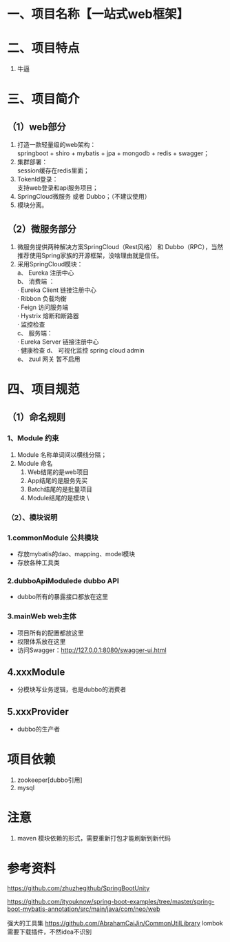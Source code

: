 # 一、项目名称【一站式web框架】
# 二、项目特点
1. 牛逼

# 三、项目简介
## （1）web部分
1. 打造一款轻量级的web架构： \
    springboot + shiro + mybatis + jpa + mongodb + redis + swagger；
2. 集群部署： \
    session缓存在redis里面；
3. TokenId登录： \
    支持web登录和api服务项目；
4. SpringCloud微服务 或者 Dubbo；（不建议使用）
5. 模块分离。

## （2）微服务部分
1. 微服务提供两种解决方案SpringCloud（Rest风格） 和 Dubbo（RPC），当然推荐使用Spring家族的开源框架，没啥理由就是信任。
2.  采用SpringCloud模块：\
    a、 Eureka 注册中心 \
    b、 消费端 ：\
        · Eureka Client 链接注册中心 \
        · Ribbon 负载均衡 \
        · Feign 访问服务端 \
        · Hystrix 熔断和断路器 \
        · 监控检查 \
    c、 服务端：\
        · Eureka Server 链接注册中心 \
        · 健康检查
    d、 可视化监控 spring cloud admin \
    e、 zuul 网关 暂不启用 

# 四、项目规范
## （1）命名规则
### 1、Module 约束
1. Module 名称单词间以横线分隔；
2. Module 命名
   1. Web结尾的是web项目
   2. App结尾的是服务先买
   3. Batch结尾的是批量项目
   4. Module结尾的是模块 \

### （2）、模块说明
### 1.commonModule 公共模块
- 存放mybatis的dao、mapping、model模块
- 存放各种工具类

### 2.dubboApiModulede dubbo API
- dubbo所有的暴露接口都放在这里

### 3.mainWeb web主体
- 项目所有的配置都放这里
- 权限体系放在这里
- 访问Swagger：http://127.0.0.1:8080/swagger-ui.html

## 4.xxxModule
- 分模块写业务逻辑，也是dubbo的消费者

## 5.xxxProvider
- dubbo的生产者


# 项目依赖
1. zookeeper[dubbo引用]
2. mysql


# 注意
1. maven 模块依赖的形式，需要重新打包才能刷新到新代码



# 参考资料
https://github.com/zhuzhegithub/SpringBootUnity

https://github.com/ityouknow/spring-boot-examples/tree/master/spring-boot-mybatis-annotation/src/main/java/com/neo/web

强大的工具集 https://github.com/AbrahamCaiJin/CommonUtilLibrary
lombok 需要下载插件，不然idea不识别